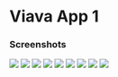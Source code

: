 <h1>Viava App 1</h1>

<h3>Screenshots</h3>


<img src="Screenshots/Screenshot (42)">
<img src="Screenshots/Screenshot (43)">
<img src="Screenshots/Screenshot (44)">
<img src="Screenshots/Screenshot (45)">
<img src="Screenshots/Screenshot (46)">
<img src="Screenshots/Screenshot (47)">
<img src="Screenshots/Screenshot (48)">
<img src="Screenshots/Screenshot (49)">
<img src="Screenshots/Screenshot (50)">
